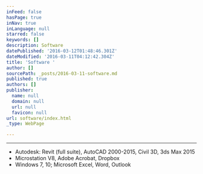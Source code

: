 ```yaml
---
inFeed: false
hasPage: true
inNav: true
inLanguage: null
starred: false
keywords: []
description: Software
datePublished: '2016-03-12T01:48:46.301Z'
dateModified: '2016-03-11T04:12:42.304Z'
title: 'Software '
author: []
sourcePath: _posts/2016-03-11-software.md
published: true
authors: []
publisher:
  name: null
  domain: null
  url: null
  favicon: null
url: software/index.html
_type: WebPage

---
```

****

* Autodesk: Revit (full suite), AutoCAD 2000-2015, Civil 3D, 3ds Max 2015
* Microstation V8, Adobe Acrobat, Dropbox
* Windows 7, 10; Microsoft Excel, Word, Outlook